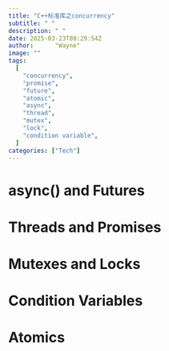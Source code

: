 ```yaml
---
title: "C++标准库之concurrency"
subtitle: " "
description: " "
date: 2025-03-23T08:29:54Z
author:      "Wayne"
image: ""
tags:
  [
    "concurrency",
    "promise",
    "future",
    "atomic",
    "async",
    "thread",
    "mutex",
    "lock",
    "condition variable",
  ]
categories: ["Tech"]
---
```


# async() and Futures

# Threads and Promises

# Mutexes and Locks

# Condition Variables

# Atomics
